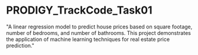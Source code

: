 # PRODIGY_TrackCode_Task01
"A linear regression model to predict house prices based on square footage, number of bedrooms, and number of bathrooms. This project demonstrates the application of machine learning techniques for real estate price prediction."
